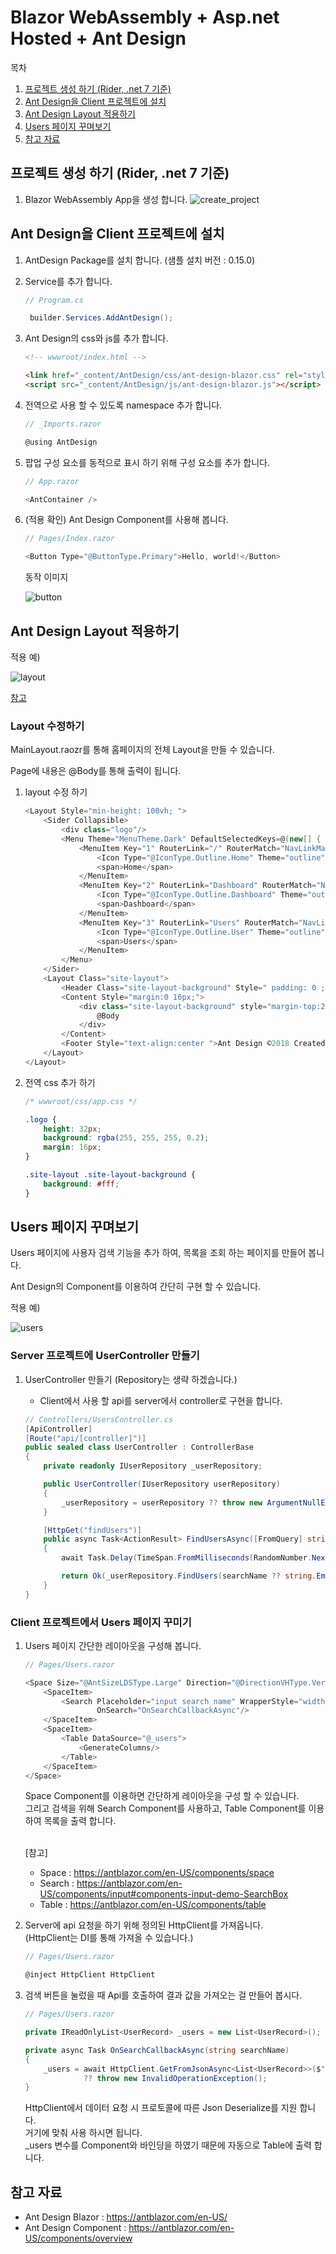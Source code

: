 ﻿# Blazor WebAssembly + Asp.net Hosted + Ant Design

목차
1. [프로젝트 생성 하기 (Rider, .net 7 기준)](#프로젝트-생성-하기-rider-net-7-기준)
2. [Ant Design을 Client 프로젝트에 설치](#ant-design을-client-프로젝트에-설치)
3. [Ant Design Layout 적용하기](#ant-design-layout-적용하기)
4. [Users 페이지 꾸며보기](#users-페이지-꾸며보기)
5. [참고 자료](#참고-자료)

## 프로젝트 생성 하기 (Rider, .net 7 기준)

1. Blazor WebAssembly App을 생성 합니다.
   ![create_project](./images/create_project.png)

## Ant Design을 Client 프로젝트에 설치

1. AntDesign Package를 설치 합니다. (샘플 설치 버전 : 0.15.0)
2. Service를 추가 합니다.
   ```csharp
   // Program.cs

    builder.Services.AddAntDesign();
   ```
3. Ant Design의 css와 js를 추가 합니다.
   ```html
   <!-- wwwroot/index.html -->
   
   <link href="_content/AntDesign/css/ant-design-blazor.css" rel="stylesheet" />
   <script src="_content/AntDesign/js/ant-design-blazor.js"></script>
   ```
4. 전역으로 사용 할 수 있도록 namespace 추가 합니다.
   ```csharp
   // _Imports.razor 
   
   @using AntDesign
   ```
5. 팝업 구성 요소를 동적으로 표시 하기 위해 구성 요소를 추가 합니다.
   ```csharp
   // App.razor
   
   <AntContainer />
   ```
6. (적용 확인) Ant Design Component를 사용해 봅니다.
   ```csharp
   // Pages/Index.razor
   
   <Button Type="@ButtonType.Primary">Hello, world!</Button>
   ```
   동작 이미지

   ![button](./images/button_sample.png)

## Ant Design Layout 적용하기

적용 예)

![layout](./images/layout_sample.png)

[참고](https://antblazor.com/en-US/components/layout#components-layout-demo-side)

### Layout 수정하기

MainLayout.raozr를 통해 홈페이지의 전체 Layout을 만들 수 있습니다.

Page에 내용은 @Body를 통해 출력이 됩니다.

1. layout 수정 하기
   ```csharp
   <Layout Style="min-height: 100vh; ">
       <Sider Collapsible>
           <div class="logo"/>
           <Menu Theme="MenuTheme.Dark" DefaultSelectedKeys=@(new[] { "1" }) Mode="MenuMode.Inline">
               <MenuItem Key="1" RouterLink="/" RouterMatch="NavLinkMatch.All">
                   <Icon Type="@IconType.Outline.Home" Theme="outline"/>
                   <span>Home</span>
               </MenuItem>
               <MenuItem Key="2" RouterLink="Dashboard" RouterMatch="NavLinkMatch.Prefix">
                   <Icon Type="@IconType.Outline.Dashboard" Theme="outline"/>
                   <span>Dashboard</span>
               </MenuItem>
               <MenuItem Key="3" RouterLink="Users" RouterMatch="NavLinkMatch.Prefix">
                   <Icon Type="@IconType.Outline.User" Theme="outline"/>
                   <span>Users</span>
               </MenuItem>
           </Menu>
       </Sider>
       <Layout Class="site-layout">
           <Header Class="site-layout-background" Style=" padding: 0 ;"></Header>
           <Content Style="margin:0 16px;">
               <div class="site-layout-background" style="margin-top:24px; padding: 24px; min-height: 360px">
                   @Body
               </div>
           </Content>
           <Footer Style="text-align:center ">Ant Design ©2018 Created by Ant UED</Footer>
       </Layout>
   </Layout>
   ```
2. 전역 css 추가 하기
   ```css
   /* wwwroot/css/app.css */
   
   .logo {
       height: 32px;
       background: rgba(255, 255, 255, 0.2);
       margin: 16px;
   }
   
   .site-layout .site-layout-background {
       background: #fff;
   }
   ```

## Users 페이지 꾸며보기

Users 페이지에 사용자 검색 기능을 추가 하여, 목록을 조회 하는 페이지를 만들어 봅니다.

Ant Design의 Component를 이용하여 간단히 구현 할 수 있습니다.


적용 예)

![users](./images/users_sample.png)

### Server 프로젝트에 UserController 만들기
1. UserController 만들기 (Repository는 생략 하겠습니다.)

   - Client에서 사용 할 api를 server에서 controller로 구현을 합니다.
   ```csharp
   // Controllers/UsersController.cs
   [ApiController]
   [Route("api/[controller]")]
   public sealed class UserController : ControllerBase
   {
       private readonly IUserRepository _userRepository;
   
       public UserController(IUserRepository userRepository)
       {
           _userRepository = userRepository ?? throw new ArgumentNullException(nameof(userRepository));
       }
   
       [HttpGet("findUsers")]
       public async Task<ActionResult> FindUsersAsync([FromQuery] string? searchName)
       {
           await Task.Delay(TimeSpan.FromMilliseconds(RandomNumber.Next(100, 5000)));
   
           return Ok(_userRepository.FindUsers(searchName ?? string.Empty));
       }
   }
   ```

### Client 프로젝트에서 Users 페이지 꾸미기
1. Users 페이지 간단한 레이아웃을 구성해 봅니다.
   ```csharp
   // Pages/Users.razor

   <Space Size="@AntSizeLDSType.Large" Direction="@DirectionVHType.Vertical" Style="width: 100%">
       <SpaceItem>
           <Search Placeholder="input search name" WrapperStyle="width: 250px"
                   OnSearch="OnSearchCallbackAsync"/>
       </SpaceItem>
       <SpaceItem>
           <Table DataSource="@_users">
               <GenerateColumns/>
           </Table>
       </SpaceItem>
   </Space>
   ```
   Space Component를 이용하면 간단하게 레이아웃을 구성 할 수 있습니다.<br>
   그리고 검색을 위해 Search Component를 사용하고, Table Component를 이용하여 목록을 출력 합니다.<br><br>

   [참고]
   - Space : https://antblazor.com/en-US/components/space
   - Search : https://antblazor.com/en-US/components/input#components-input-demo-SearchBox
   - Table : https://antblazor.com/en-US/components/table
2. Server에 api 요청을 하기 위해 정의된 HttpClient를 가져옵니다.<br>
    (HttpClient는 DI를 통해 가져올 수 있습니다.)
   ```csharp
   // Pages/Users.razor

   @inject HttpClient HttpClient
   ```
3. 검색 버튼을 눌렀을 때 Api를 호출하여 결과 값을 가져오는 걸 만들어 봅시다.
   ```csharp
   // Pages/Users.razor
   
   private IReadOnlyList<UserRecord> _users = new List<UserRecord>();
   
   private async Task OnSearchCallbackAsync(string searchName)
   {
       _users = await HttpClient.GetFromJsonAsync<List<UserRecord>>($"api/User/findUsers?searchName={searchName}")
                ?? throw new InvalidOperationException();
   }
   ``` 
   HttpClient에서 데이터 요청 시 프로토콜에 따른 Json Deserialize를 지원 합니다.<br>
   거기에 맞춰 사용 하시면 됩니다.<br>
   _users 변수를 Component와 바인딩을 하였기 때문에 자동으로 Table에 출력 합니다.

## 참고 자료

- Ant Design Blazor : https://antblazor.com/en-US/
- Ant Design Component : https://antblazor.com/en-US/components/overview